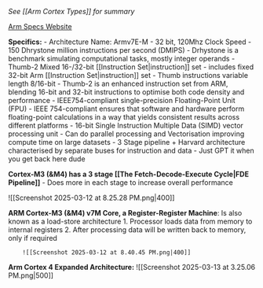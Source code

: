 *See [[Arm Cortex Types]] for summary*

[Arm Specs Website](https://developer.arm.com/Processors/Cortex-M4)

**Specifics:**
	- Architecture Name: Armv7E-M
	- 32 bit, 120Mhz Clock Speed
	- 150 Dhrystone million instructions per second (DMIPS)
		- Drhystone is a benchmark simulating computational tasks, mostly integer operands
	- Thumb-2 Mixed 16-/32-bit [[Instruction Set|instruction]] set
		- includes fixed 32-bit Arm [[Instruction Set|instruction]] set
		- Thumb instructions variable length 8/16-bit
		- Thumb-2 is an enhanced instruction set from ARM, blending 16-bit and 32-bit instructions to optimise both code density and performance
	- IEEE754-compliant single-precision Floating-Point Unit (FPU)
		- IEEE 754-compliant ensures that software and hardware perform floating-point calculations in a way that yields consistent results across different platforms
	- 16-bit Single Instruction Multiple Data (SIMD) vector processing unit
		- Can do parallel processing and Vectorisation improving compute time on large datasets
	- 3 Stage pipeline + Harvard architecture characterised by separate buses for instruction and data
		- Just GPT it when you get back here dude

**Cortex-M3 (&M4) has a 3 stage [[The Fetch-Decode-Execute Cycle|FDE Pipeline]]**
	- Does more in each stage to increase overall performance
	
![[Screenshot 2025-03-12 at 8.25.28 PM.png|400]]

**ARM Cortex-M3 (&M4) v7M Core, a Register-Register Machine**:
	Is also known as a load-store architecture
		1. Processor loads data from memory to internal registers
		2. After processing data will be written back to memory, only if required
		
		![[Screenshot 2025-03-12 at 8.40.45 PM.png|400]]

**Arm Cortex 4 Expanded Architecture:**
![[Screenshot 2025-03-13 at 3.25.06 PM.png|500]]